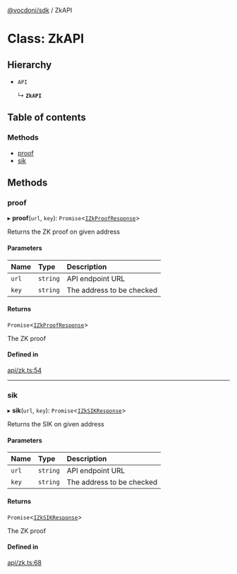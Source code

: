 [@vocdoni/sdk](/sdk) / ZkAPI

# Class: ZkAPI

## Hierarchy

- `API`

  ↳ **`ZkAPI`**

## Table of contents

### Methods

- [proof](ZkAPI#proof)
- [sik](ZkAPI#sik)

## Methods

### proof

▸ **proof**(`url`, `key`): `Promise`\<[`IZkProofResponse`](../interfaces/IZkProofResponse)\>

Returns the ZK proof on given address

#### Parameters

| Name | Type | Description |
| :------ | :------ | :------ |
| `url` | `string` | API endpoint URL |
| `key` | `string` | The address to be checked |

#### Returns

`Promise`\<[`IZkProofResponse`](../interfaces/IZkProofResponse)\>

The ZK proof

#### Defined in

[api/zk.ts:54](https://github.com/vocdoni/vocdoni-sdk/blob/66360b95227306027699be0e80826ca7975027a0/src/api/zk.ts#L54)

___

### sik

▸ **sik**(`url`, `key`): `Promise`\<[`IZkSIKResponse`](../interfaces/IZkSIKResponse)\>

Returns the SIK on given address

#### Parameters

| Name | Type | Description |
| :------ | :------ | :------ |
| `url` | `string` | API endpoint URL |
| `key` | `string` | The address to be checked |

#### Returns

`Promise`\<[`IZkSIKResponse`](../interfaces/IZkSIKResponse)\>

The ZK proof

#### Defined in

[api/zk.ts:68](https://github.com/vocdoni/vocdoni-sdk/blob/66360b95227306027699be0e80826ca7975027a0/src/api/zk.ts#L68)
